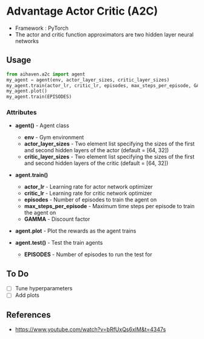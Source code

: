 # Advantage Actor Critic (A2C)

* Framework : PyTorch
* The actor and critic function approximators are two hidden layer neural networks

## Usage

```python
from aihaven.a2c import agent
my_agent = agent(env, actor_layer_sizes, critic_layer_sizes)
my_agent.train(actor_lr, critic_lr, episodes, max_steps_per_episode, GAMMA)
my_agent.plot()
my_agent.train(EPISODES)
````

### Attributes

* **agent()** - Agent class
    * **env** - Gym environment
    * **actor_layer_sizes** - Two element list specifying the sizes of the first and second hidden layers of the actor (default = [64, 32])
    * **critic_layer_sizes** - Two element list specifying the sizes of the first and second hidden layers of the critic (default = [64, 32])
  
* **agent.train()**
    * **actor_lr** - Learning rate for actor network optimizer
    * **critic_lr** - Learning rate for critic network optimizer
    * **episodes** - Number of episodes to train the agent on
    * **max_steps_per_episode** - Maximum time steps per episode to train the agent on
    * **GAMMA** - Discount factor
  
* **agent.plot** - Plot the rewards as the agent trains
  
* **agent.test()** - Test the train agents
    * **EPISODES** - Number of episodes to run the test for

## To Do

- [ ] Tune hyperparameters
- [ ] Add plots 

## References

* https://www.youtube.com/watch?v=bRfUxQs6xIM&t=4347s

